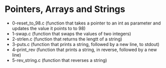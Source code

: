# Pointers, Arrays and Strings

* 0-reset_to_98.c	(function that takes a pointer to an int as parameter and updates the value it points to to 98)
* 1-swap.c		(function that swaps the values of two integers)
* 2-strlen.c		(function that returns the lengtt of a string)
* 3-puts.c		(function that prints a string, followed by a new line, to stdout)
* 4-print_rev		(function that prints a string, in reverse, followed by a new line)
* 5-rev_string.c	(function that reverses a string)
